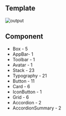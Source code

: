 ## Template

![output](https://user-images.githubusercontent.com/118173148/208615268-8483fff8-d636-42cc-93a9-5b7672e9234e.png)

## Component

- Box - 5
- AppBar- 1
- Toolbar - 1
- Avatar - 1
- Stack - 23
- Typography - 21
- Button - 11
- Card - 6
- IconButton - 1
- Grid - 6
- Accordion - 2
- AccordionSummary - 2
